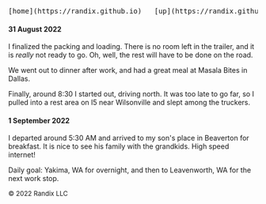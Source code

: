 <pre>
[home](https://randix.github.io)   [up](https://randix.github.io/travel)   [next](https://randix.gitgub.io/travel/220902)
</pre>

#### 31 August 2022

I finalized the packing and loading. There is no room left in the trailer, and it is *really* not ready to go. Oh, well, the rest will have to be done on the road.

We went out to dinner after work, and had a great meal at Masala Bites in Dallas.

Finally, around 8:30 I started out, driving north. It was too late to go far, so I pulled into a rest area on I5 near Wilsonville and slept among the truckers.

#### 1 September 2022

I departed around 5:30 AM and arrived to my son's place in Beaverton for breakfast. It is nice to see his family with the grandkids. High speed internet! 

Daily goal: Yakima, WA for overnight, and then to Leavenworth, WA for the next work stop.

<font size=2>© 2022 Randix LLC</font>
